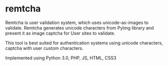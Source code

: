# remtcha
Remtcha is user validation system, which uses unicode-as-images to validate. Remtcha generates unicode characters from PyImg library and present it as image captcha for User sites to validate.

This tool is best suited for authentication systems using unicode characters, captcha with user custom characters.

Implemented using Python 3.0, PHP, JS, HTML, CSS3
